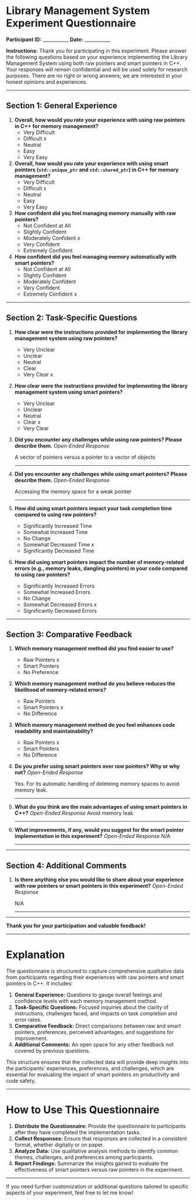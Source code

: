 # Library Management System Experiment Questionnaire

**Participant ID:** ___________
 **Date:** ___________

**Instructions:**
 Thank you for participating in this experiment. Please answer the following questions based on your experience implementing the Library Management System using both raw pointers and smart pointers in C++. Your responses will remain confidential and will be used solely for research purposes. There are no right or wrong answers; we are interested in your honest opinions and experiences.

------

## Section 1: General Experience

1. **Overall, how would you rate your experience with using raw pointers in C++ for memory management?**
   -  Very Difficult  
   -  Difficult   x
   -  Neutral
   -  Easy
   -  Very Easy
2. **Overall, how would you rate your experience with using smart pointers (`std::unique_ptr` and `std::shared_ptr`) in C++ for memory management?**
   -  Very Difficult
   -  Difficult   x
   -  Neutral
   -  Easy
   -  Very Easy
3. **How confident did you feel managing memory manually with raw pointers?**
   -  Not Confident at All
   -  Slightly Confident
   -  Moderately Confident x
   -  Very Confident
   -  Extremely Confident
4. **How confident did you feel managing memory automatically with smart pointers?**
   -  Not Confident at All
   -  Slightly Confident
   -  Moderately Confident
   -  Very Confident
   -  Extremely Confident  x

------

## Section 2: Task-Specific Questions

1. **How clear were the instructions provided for implementing the library management system using raw pointers?**

   -  Very Unclear
   -  Unclear
   -  Neutral
   -  Clear
   -  Very Clear  x

2. **How clear were the instructions provided for implementing the library management system using smart pointers?**

   -  Very Unclear
   -  Unclear
   -  Neutral
   -  Clear x
   -  Very Clear

3. **Did you encounter any challenges while using raw pointers? Please describe them.**
    *Open-Ended Response*

    A vector of pointers versus a pointer to a vector of objects

   ------

4. **Did you encounter any challenges while using smart pointers? Please describe them.**
    *Open-Ended Response*

    Accessing the memory space for a weak pointer

   ------

5. **How did using smart pointers impact your task completion time compared to using raw pointers?**

   -  Significantly Increased Time
   -  Somewhat Increased Time
   -  No Change
   -  Somewhat Decreased Time x
   -  Significantly Decreased Time

6. **How did using smart pointers impact the number of memory-related errors (e.g., memory leaks, dangling pointers) in your code compared to using raw pointers?**

   -  Significantly Increased Errors
   -  Somewhat Increased Errors
   -  No Change
   -  Somewhat Decreased Errors  x
   -  Significantly Decreased Errors

------

## Section 3: Comparative Feedback

1. **Which memory management method did you find easier to use?**

   -  Raw Pointers   x
   -  Smart Pointers 
   -  No Preference

2. **Which memory management method do you believe reduces the likelihood of memory-related errors?**

   -  Raw Pointers
   -  Smart Pointers x
   -  No Difference

3. **Which memory management method do you feel enhances code readability and maintainability?**

   -  Raw Pointers   x
   -  Smart Pointers
   -  No Difference

4. **Do you prefer using smart pointers over raw pointers? Why or why not?**
    *Open-Ended Response*

    Yes. For its automatic handling of deleteing memory spaces to avoid memory leak.

   ------

5. **What do you think are the main advantages of using smart pointers in C++?**
    *Open-Ended Response*
    Avoid memory leak

   ------

6. **What improvements, if any, would you suggest for the smart pointer implementation in this experiment?**
    *Open-Ended Response*
    N/A

   ------

------

## Section 4: Additional Comments

1. **Is there anything else you would like to share about your experience with raw pointers or smart pointers in this experiment?**
    *Open-Ended Response*

    N/A

   ------

------

**Thank you for your participation and valuable feedback!**

------

# Explanation

The questionnaire is structured to capture comprehensive qualitative data from participants regarding their experiences with raw pointers and smart pointers in C++. It includes:

1. **General Experience:** Questions to gauge overall feelings and confidence levels with each memory management method.
2. **Task-Specific Questions:** Focused inquiries about the clarity of instructions, challenges faced, and impacts on task completion and error rates.
3. **Comparative Feedback:** Direct comparisons between raw and smart pointers, preferences, perceived advantages, and suggestions for improvement.
4. **Additional Comments:** An open space for any other feedback not covered by previous questions.

This structure ensures that the collected data will provide deep insights into the participants' experiences, preferences, and challenges, which are essential for evaluating the impact of smart pointers on productivity and code safety.

------

# How to Use This Questionnaire

1. **Distribute the Questionnaire:** Provide the questionnaire to participants after they have completed the implementation tasks.
2. **Collect Responses:** Ensure that responses are collected in a consistent format, whether digitally or on paper.
3. **Analyze Data:** Use qualitative analysis methods to identify common themes, challenges, and preferences among participants.
4. **Report Findings:** Summarize the insights gained to evaluate the effectiveness of smart pointers versus raw pointers in the experiment.

------

If you need further customization or additional questions tailored to specific aspects of your experiment, feel free to let me know!